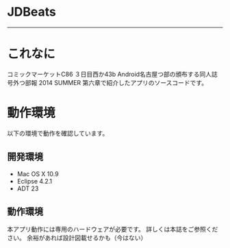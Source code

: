 JDBeats
=======

***

# これなに

コミックマーケットC86 ３日目西か43b Android名古屋つ部の頒布する同人誌
号外つ部報 2014 SUMMER 第六章で紹介したアプリのソースコードです。

# 動作環境

以下の環境で動作を確認しています。

## 開発環境

* Mac OS X 10.9
* Eclipse 4.2.1
* ADT 23

## 動作環境

本アプリ動作には専用のハードウェアが必要です。
詳しくは本誌をご参照ください。
余裕があれば設計図載せるかも（今はない）


